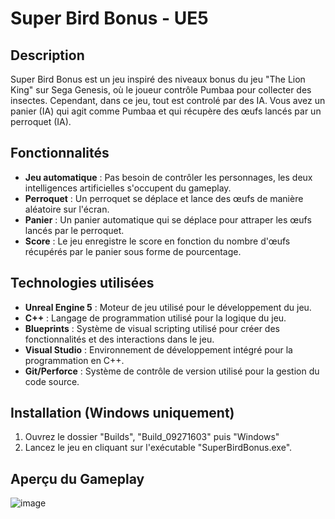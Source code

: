 # Super Bird Bonus - UE5

## Description
Super Bird Bonus est un jeu inspiré des niveaux bonus du jeu "The Lion King" sur Sega Genesis, où le joueur contrôle Pumbaa pour collecter des insectes.
Cependant, dans ce jeu, tout est controlé par des IA. Vous avez un panier (IA) qui agit comme Pumbaa et qui récupère des œufs lancés par un perroquet (IA).

## Fonctionnalités
- **Jeu automatique** : Pas besoin de contrôler les personnages, les deux intelligences artificielles s'occupent du gameplay.
- **Perroquet** : Un perroquet se déplace et lance des œufs de manière aléatoire sur l'écran.
- **Panier** : Un panier automatique qui se déplace pour attraper les œufs lancés par le perroquet.
- **Score** : Le jeu enregistre le score en fonction du nombre d'œufs récupérés par le panier sous forme de pourcentage.

## Technologies utilisées
- **Unreal Engine 5** : Moteur de jeu utilisé pour le développement du jeu.
- **C++** : Langage de programmation utilisé pour la logique du jeu.
- **Blueprints** : Système de visual scripting utilisé pour créer des fonctionnalités et des interactions dans le jeu.
- **Visual Studio** : Environnement de développement intégré pour la programmation en C++.
- **Git/Perforce** : Système de contrôle de version utilisé pour la gestion du code source.

## Installation (Windows uniquement)
1. Ouvrez le dossier "Builds", "Build_09271603" puis "Windows"
2. Lancez le jeu en cliquant sur l'exécutable "SuperBirdBonus.exe".

## Aperçu du Gameplay
![image](https://github.com/AzNobody/SuperBirdBonus/assets/101289700/01a6594b-65b0-41df-9362-1a4a21c34b2d)
